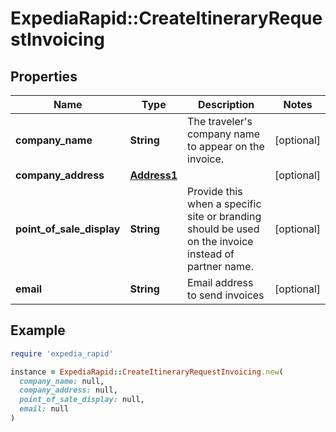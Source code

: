 # ExpediaRapid::CreateItineraryRequestInvoicing

## Properties

| Name | Type | Description | Notes |
| ---- | ---- | ----------- | ----- |
| **company_name** | **String** | The traveler&#39;s company name to appear on the invoice. | [optional] |
| **company_address** | [**Address1**](Address1.md) |  | [optional] |
| **point_of_sale_display** | **String** | Provide this when a specific site or branding should be used on the invoice instead of partner name.  | [optional] |
| **email** | **String** | Email address to send invoices | [optional] |

## Example

```ruby
require 'expedia_rapid'

instance = ExpediaRapid::CreateItineraryRequestInvoicing.new(
  company_name: null,
  company_address: null,
  point_of_sale_display: null,
  email: null
)
```


